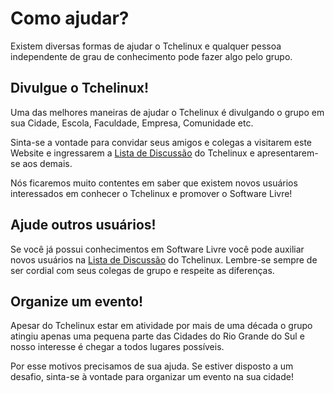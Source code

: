 Como ajudar?
============

Existem diversas formas de ajudar o Tchelinux e qualquer pessoa independente de grau de conhecimento pode fazer algo pelo grupo.

## Divulgue o Tchelinux!

Uma das melhores maneiras de ajudar o Tchelinux é divulgando o grupo em sua Cidade, Escola, Faculdade, Empresa, Comunidade etc. 

Sinta-se a vontade para convidar seus amigos e colegas a visitarem este Website e ingressarem a [Lista de Discussão](como_participar.md) do Tchelinux e apresentarem-se aos demais.

Nós ficaremos muito contentes em saber que existem novos usuários interessados em conhecer o Tchelinux e promover o Software Livre!

## Ajude outros usuários!

Se você já possui conhecimentos em Software Livre você pode auxiliar novos usuários na [Lista de Discussão](como_ajudar.md) do Tchelinux. Lembre-se sempre de ser cordial com seus colegas de grupo e respeite as diferenças.

## Organize um evento! 

Apesar do Tchelinux estar em atividade por mais de uma década o grupo atingiu apenas uma pequena parte das Cidades do Rio Grande do Sul e nosso interesse é chegar a todos lugares possíveis. 

Por esse motivos precisamos de sua ajuda. Se estiver disposto a um desafio, sinta-se à vontade para organizar um evento na sua cidade!

